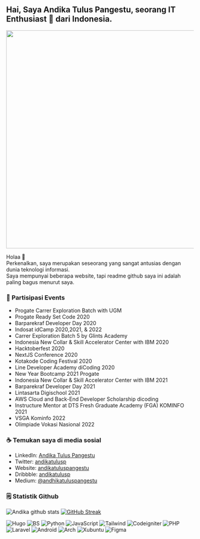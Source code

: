 <!-- Your title -->
## Hai, Saya Andika Tulus Pangestu, seorang IT Enthusiast 🚀 dari Indonesia.

<img src="https://images.cooltext.com/5558360.png" width="586">

Holaa 👋 <br/>
Perkenalkan, saya merupakan seseorang yang sangat antusias dengan dunia teknologi informasi.   
Saya mempunyai beberapa website, tapi readme github saya ini adalah paling bagus menurut saya.


### 🎉 Partisipasi Events
- Progate Carrer Exploration Batch with UGM
- Progate Ready Set Code 2020
- Barparekraf Developer Day 2020
- Indosat idCamp 2020,2021, & 2022
- Carrer Exploration Batch 5 by Glints Academy
- Indonesia New Collar & Skill Accelerator Center with IBM 2020
- Hacktoberfest 2020
- NextJS Conference 2020
- Kotakode Coding Festival 2020
- Line Developer Academy diCoding 2020
- New Year Bootcamp 2021 Progate
- Indonesia New Collar & Skill Accelerator Center with IBM 2021
- Barparekraf Developer Day 2021
- Lintasarta Digischool 2021
- AWS Cloud and Back-End Developer Scholarship dicoding
- Instructure Mentor at DTS Fresh Graduate Academy (FGA) KOMINFO 2021
- VSGA Kominfo 2022
- Olimpiade Vokasi Nasional 2022


### ☕ Temukan saya di media sosial
- LinkedIn: <a href = "https://www.linkedin.com/in/andika-tulus-pangestu/">Andika Tulus Pangestu</a>
- Twitter: <a href = "https://twitter.com/andikatulusp">andikatulusp</a>
- Website: <a href = "https://andikatuluspangestu.github.io/">andikatuluspangestu</a>
- Dribbble: <a href = "https://dribbble.com/andhikatuluspangestu">andikatulusp</a>
- Medium: <a href = "https://medium.com/@andhikatuluspangestu">@andhikatuluspangestu</a>

### 🗒 Statistik Github 
![Andika github stats](https://github-readme-stats.vercel.app/api?username=andikatuluspangestu&show_icons=true&hide_border=true&count_private=true&theme=tokyonight)
[![GitHub Streak](http://github-readme-streak-stats.herokuapp.com?user=andikatuluspangestu&theme=tokyonight&hide_border=true&date_format=M%20j%5B%2C%20Y%5D)](https://git.io/streak-stats)

![Hugo](https://img.shields.io/badge/-Hugo-000?&logo=Hugo)
![BS](https://img.shields.io/badge/-Bootstrap-000?&logo=Bootstrap)
![Python](https://img.shields.io/badge/-Python-000?&logo=Python)
![JavaScript](https://img.shields.io/badge/-JavaScript-000?&logo=JavaScript)
![Tailwind](https://img.shields.io/badge/-Tailwind-000?&logo=TailwindCSS)
![Codeigniter](https://img.shields.io/badge/-Codeigniter-000?&logo=Codeigniter)
![PHP](https://img.shields.io/badge/-PHP-000?&logo=PHP)
![Laravel](https://img.shields.io/badge/-Laravel-000?&logo=Laravel)
![Android](https://img.shields.io/badge/-Android-000?&logo=Android)
![Arch](https://img.shields.io/badge/-ArchLinux-000?&logo=ArchLinux)
![Xubuntu](https://img.shields.io/badge/-Ubuntu-000?&logo=Ubuntu)
![Figma](https://img.shields.io/badge/-Figma-000?&logo=Figma)

